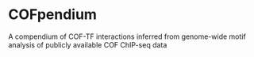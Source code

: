 # COFpendium
A compendium of COF-TF interactions inferred from genome-wide motif analysis of publicly available COF ChIP-seq data

